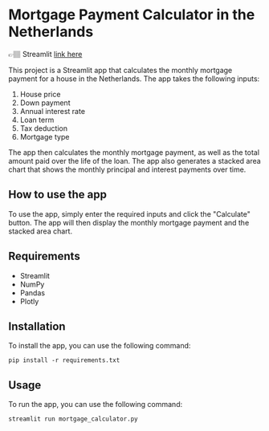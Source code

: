 # Mortgage Payment Calculator in the Netherlands

👉🏽 Streamlit [link here](https://mortgage-app.streamlit.app/)

This project is a Streamlit app that calculates the monthly mortgage payment for a house in the Netherlands. The app takes the following inputs:

1. House price
2. Down payment
3. Annual interest rate
4. Loan term
5. Tax deduction
6. Mortgage type

The app then calculates the monthly mortgage payment, as well as the total amount paid over the life of the loan. The app also generates a stacked area chart that shows the monthly principal and interest payments over time.

## How to use the app
To use the app, simply enter the required inputs and click the "Calculate" button. The app will then display the monthly mortgage payment and the stacked area chart.

## Requirements
* Streamlit
* NumPy
* Pandas
* Plotly

## Installation
To install the app, you can use the following command:

`pip install -r requirements.txt`

## Usage

To run the app, you can use the following command:

`streamlit run mortgage_calculator.py`